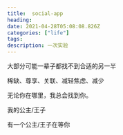 ```yaml
---
title:  social-app
heading:
date: 2021-04-28T05:08:08.826Z
categories: ["life"]
tags: 
description: 一次实验
---
```



大部分可能一辈子都找不到合适的另一半

稀缺、尊享、关联、减轻焦虑、减少

无论你在哪里，我总会找到你。

我的公主/王子

有一个公主/王子在等你


